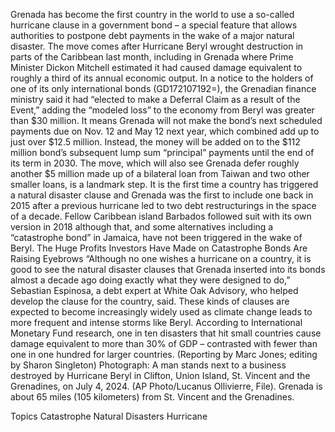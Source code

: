 Grenada has become the first country in the world to use a so-called hurricane clause in a government bond – a special feature that allows authorities to postpone debt payments in the wake of a major natural disaster.
The move comes after Hurricane Beryl wrought destruction in parts of the Caribbean last month, including in Grenada where Prime Minister Dickon Mitchell estimated it had caused damage equivalent to roughly a third of its annual economic output.
In a notice to the holders of one of its only international bonds (GD172107192=), the Grenadian finance ministry said it had “elected to make a Deferral Claim as a result of the Event,” adding the “modeled loss” to the economy from Beryl was greater than $30 million.
It means Grenada will not make the bond’s next scheduled payments due on Nov. 12 and May 12 next year, which combined add up to just over $12.5 million. Instead, the money will be added on to the $112 million bond’s subsequent lump sum “principal” payments until the end of its term in 2030.
The move, which will also see Grenada defer roughly another $5 million made up of a bilateral loan from Taiwan and two other smaller loans, is a landmark step.
It is the first time a country has triggered a natural disaster clause and Grenada was the first to include one back in 2015 after a previous hurricane led to two debt restructurings in the space of a decade.
Fellow Caribbean island Barbados followed suit with its own version in 2018 although that, and some alternatives including a “catastrophe bond” in Jamaica, have not been triggered in the wake of Beryl.
The Huge Profits Investors Have Made on Catastrophe Bonds Are Raising Eyebrows
“Although no one wishes a hurricane on a country, it is good to see the natural disaster clauses that Grenada inserted into its bonds almost a decade ago doing exactly what they were designed to do,” Sebastian Espinosa, a debt expert at White Oak Advisory, who helped develop the clause for the country, said.
These kinds of clauses are expected to become increasingly widely used as climate change leads to more frequent and intense storms like Beryl.
According to International Monetary Fund research, one in ten disasters that hit small countries cause damage equivalent to more than 30% of GDP – contrasted with fewer than one in one hundred for larger countries.
(Reporting by Marc Jones; editing by Sharon Singleton)
Photograph: A man stands next to a business destroyed by Hurricane Beryl in Clifton, Union Island, St. Vincent and the Grenadines, on July 4, 2024. (AP Photo/Lucanus Ollivierre, File). Grenada is about 65 miles (105 kilometers) from St. Vincent and the Grenadines.

Topics
Catastrophe
Natural Disasters
Hurricane
